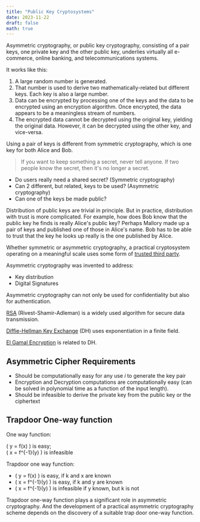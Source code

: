 ```yaml
---
title: "Public Key Cryptosystems"
date: 2023-11-22
draft: false
math: true
---
```


Asymmetric cryptography, or public key cryptography,
consisting of a pair keys, one private key and the other public key,
underlies virtually all e-commerce, online banking, and
telecommunications systems.

It works like this:

1. A large random number is generated.
2. That number is used to derive two mathematically-related but
   different keys. Each key is also a large number.
3. Data can be encrypted by processing one of the keys and the data to
   be encrypted using an encryption algorithm. Once encrypted, the data
   appears to be a meaningless stream of numbers.
4. The encrypted data cannot be decrypted using the original key,
   yielding the original data. However, it can be decrypted using the
   other key, and vice-versa.

Using a pair of keys is different from symmetric cryptography,
which is one key for both Alice and Bob.

> If you want to keep something a secret, never tell anyone.
> If two people know the secret, then it's no longer a secret.

- Do users really need a shared secret? (Symmetric cryptography)
- Can 2 different, but related, keys to be used? (Asymmetric
  cryptography)
- Can one of the keys be made public?

Distribution of public keys are trivial in principle. But in practice,
distribution with trust is more complicated. For example, how does Bob
know that the public key he finds is really Alice's public key? Perhaps
Mallory made up a pair of keys and published one of those in Alice's
name. Bob has to be able to trust that the key he looks up really is the
one published by Alice.

Whether symmetric or asymmetric cryptography,
a practical cryptosystem operating on a meaningful scale
uses some form of [trusted third party](/trusted-third-party).

Asymmetric cryptography was invented to address:
- Key distribution
- Digital Signatures

Asymmetric cryptography can not only be used for confidentiality but
also for authentication.

[RSA](/rsa-algorithm) (Rivest-Shamir-Adleman) is a widely used algorithm for secure data
transmission.

[Diffie-Hellman Key Exchange](/diffie-hellman-key-exchange) (DH) uses exponentiation in a finite field.

[El Gamal Encryption](/el-gamal-encryption) is related to DH.

## Asymmetric Cipher Requirements

- Should be computationally easy for any use *i* to generate the key
  pair
- Encryption and Decryption computations are computationally easy (can
  be solved in polynomial time as a function of the input length).
- Should be infeasible to derive the private key from the public key or the ciphertext

## Trapdoor One-way function

One way function:

\( y = f(x) \) is easy;  
\( x = f^{-1}(y) \) is infeasible

Trapdoor one way function:
- \( y = f(x) \) is easy, if k and x are known
- \( x = f^{-1}(y) \) is easy, if k and y are known
- \( x = f^{-1}(y) \) is infeasible if y known, but k is not

Trapdoor one-way function plays a significant role in asymmetric
cryptography. And the development of a practical asymmetric cryptography
scheme depends on the discovery of a suitable trap door one-way
function.
